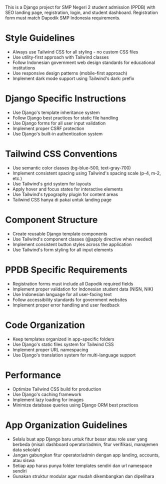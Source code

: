 <!-- Use this file to provide workspace-specific custom instructions to Copilot. For more details, visit https://code.visualstudio.com/docs/copilot/copilot-customization#_use-a-githubcopilotinstructionsmd-file -->

This is a Django project for SMP Negeri 2 student admission (PPDB) with SEO landing page, registration, login, and student dashboard. Registration form must match Dapodik SMP Indonesia requirements.


# Style Guidelines
- Always use Tailwind CSS for all styling - no custom CSS files
- Use utility-first approach with Tailwind classes
- Follow Indonesian government web design standards for educational institutions
- Use responsive design patterns (mobile-first approach)
- Implement dark mode support using Tailwind's dark: prefix

# Django Specific Instructions
- Use Django's template inheritance system
- Follow Django best practices for static file handling
- Use Django forms for all user input validation
- Implement proper CSRF protection
- Use Django's built-in authentication system

# Tailwind CSS Conventions 
- Use semantic color classes (bg-blue-500, text-gray-700)
- Implement consistent spacing using Tailwind's spacing scale (p-4, m-2, etc.)
- Use Tailwind's grid system for layouts
- Apply hover and focus states for interactive elements
- Use Tailwind's typography plugin for content areas
- Tailwind CSS hanya di pakai untuk landing page 

# Component Structure
- Create reusable Django template components
- Use Tailwind's component classes (@apply directive when needed)
- Implement consistent button styles across the application
- Use Tailwind's form styling for all input elements

# PPDB Specific Requirements
- Registration forms must include all Dapodik required fields
- Implement proper validation for Indonesian student data (NISN, NIK)
- Use Indonesian language for all user-facing text
- Follow accessibility standards for government websites
- Implement proper error handling and user feedback

# Code Organization
- Keep templates organized in app-specific folders
- Use Django's static files system for Tailwind CSS
- Implement proper URL namespacing
- Use Django's translation system for multi-language support

# Performance
- Optimize Tailwind CSS build for production
- Use Django's caching framework
- Implement lazy loading for images
- Minimize database queries using Django ORM best practices

# App Organization Guidelines
- Selalu buat app Django baru untuk fitur besar atau role user yang berbeda (misal: dashboard operator/admin, fitur verifikasi, manajemen data sekolah)
- Jangan gabungkan fitur operator/admin dengan app landing, accounts, atau siswa
- Setiap app harus punya folder templates sendiri dan url namespace sendiri
- Gunakan struktur modular agar mudah dikembangkan dan dipelihara
